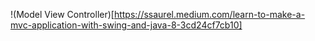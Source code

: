!(Model View Controller)[https://ssaurel.medium.com/learn-to-make-a-mvc-application-with-swing-and-java-8-3cd24cf7cb10]